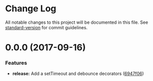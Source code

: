 # Change Log

All notable changes to this project will be documented in this file. See [standard-version](https://github.com/conventional-changelog/standard-version) for commit guidelines.

<a name="0.0.0"></a>
# 0.0.0 (2017-09-16)


### Features

* **release:** Add a setTimeout and debounce decorators ([6947f06](https://github.com/NetanelBasal/helpful-decorators/commit/6947f06))
